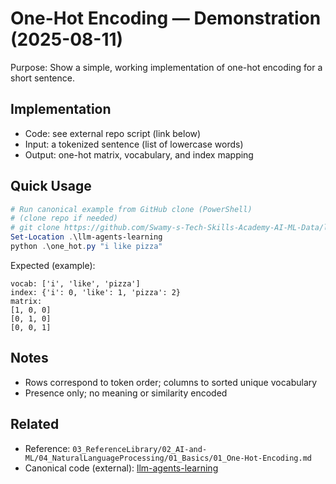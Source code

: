 # One-Hot Encoding — Demonstration (2025-08-11)

Purpose: Show a simple, working implementation of one-hot encoding for a short sentence.

## Implementation

- Code: see external repo script (link below)
- Input: a tokenized sentence (list of lowercase words)
- Output: one-hot matrix, vocabulary, and index mapping

## Quick Usage

```powershell
# Run canonical example from GitHub clone (PowerShell)
# (clone repo if needed)
# git clone https://github.com/Swamy-s-Tech-Skills-Academy-AI-ML-Data/llm-agents-learning
Set-Location .\llm-agents-learning
python .\one_hot.py "i like pizza"
```

Expected (example):

```text
vocab: ['i', 'like', 'pizza']
index: {'i': 0, 'like': 1, 'pizza': 2}
matrix:
[1, 0, 0]
[0, 1, 0]
[0, 0, 1]
```

## Notes

- Rows correspond to token order; columns to sorted unique vocabulary
- Presence only; no meaning or similarity encoded

## Related

- Reference: `03_ReferenceLibrary/02_AI-and-ML/04_NaturalLanguageProcessing/01_Basics/01_One-Hot-Encoding.md`
- Canonical code (external): [llm-agents-learning](https://github.com/Swamy-s-Tech-Skills-Academy-AI-ML-Data/llm-agents-learning)
